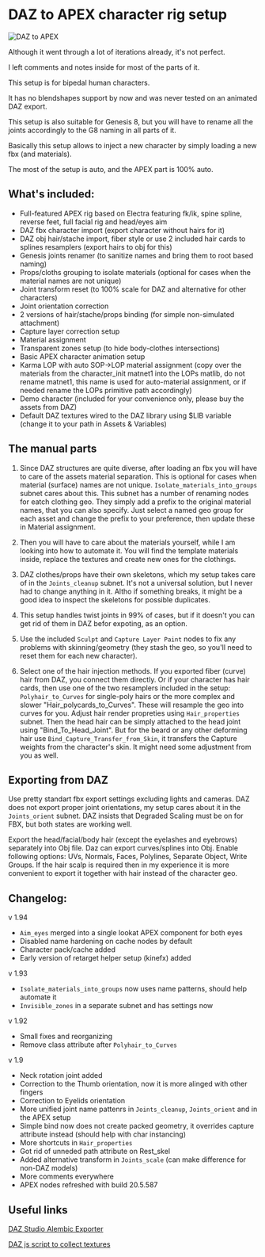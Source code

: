 # DAZ to APEX character rig setup

![DAZ to APEX](https://github.com/user-attachments/assets/f0d1771e-8d74-4f10-a655-12adf9e1131b)


Although it went through a lot of iterations already, it's not perfect.

I left comments and notes inside for most of the parts of it. 

This setup is for bipedal human characters.

It has no blendshapes support by now and was never tested on an animated DAZ export.

This setup is also suitable for Genesis 8, but you will have to rename all the joints accordingly to the G8 naming in all parts of it.

Basically this setup allows to inject a new character by simply loading a new fbx (and materials).

The most of the setup is auto, and the APEX part is 100% auto.


## What's included:

- Full-featured APEX rig based on Electra featuring fk/ik, spine spline, reverse feet, full facial rig and head/eyes aim
- DAZ fbx character import (export character without hairs for it)
- DAZ obj hair/stache import, fiber style or use 2 included hair cards to splines resamplers (export hairs to obj for this)
- Genesis joints renamer (to sanitize names and bring them to root based naming)
- Props/cloths grouping to isolate materials (optional for cases when the material names are not unique)
- Joint transform reset (to 100% scale for DAZ and alternative for other characters)
- Joint orientation correction
- 2 versions of hair/stache/props binding (for simple non-simulated attachment)
- Capture layer correction setup
- Material assignment
- Transparent zones setup (to hide body-clothes intersections)
- Basic APEX character animation setup
- Karma LOP with auto SOP->LOP material assignment (copy over the materials from the character_init matnet1 into the LOPs matlib, do not rename matnet1, this name is used for auto-material assignment, or if needed rename the LOPs primitive path accordingly)
- Demo character (included for your convenience only, please buy the assets from DAZ)
- Default DAZ textures wired to the DAZ library using $LIB variable (change it to your path in Assets & Variables)


## The manual parts

1. Since DAZ structures are quite diverse, after loading an fbx you will have to care of the assets material separation. This is optional for cases when material (surface) names are not unique. `Isolate_materials_into_groups` subnet cares about this. This subnet has a number of renaming nodes for eatch clothing geo. They simply add a prefix to the original material names, that you can also specify. Just select a named geo group for each asset and change the prefix to your preference, then update these in Material assignment.

2. Then you will have to care about the materials yourself, while I am looking into how to automate it. You will find the template materials inside, replace the textures and create new ones for the clothings.

3. DAZ clothes/props have their own skeletons, which my setup takes care of in the `Joints_cleanup` subnet. It's not a universal solution, but I never had to change anything in it. Altho if something breaks, it might be a good idea to inspect the skeletons for possible duplicates.

4. This setup handles twist joints in 99% of cases, but if it doesn't you can get rid of them in DAZ befor expoting, as an option.

5. Use the included `Sculpt` and `Capture Layer Paint` nodes to fix any problems with skinning/geometry (they stash the geo, so you'll need to reset them for each new character).

6. Select one of the hair injection methods. If you exported fiber (curve) hair from DAZ, you connect them directly. Or if your character has hair cards, then use one of the two resamplers included in the setup: `Polyhair_to_Curves` for single-poly hairs or the more complex and slower "Hair_polycards_to_Curves". These will resample the geo into curves for you. Adjust hair render propreties using `Hair_properties` subnet. Then the head hair can be simply attached to the head joint using "Bind_To_Head_Joint". But for the beard or any other deforming hair use `Bind_Capture_Transfer_from_Skin`, it transfers the Capture weights from the character's skin. It might need some adjustment from you as well.


## Exporting from DAZ

Use pretty standart fbx export settings excluding lights and cameras. DAZ does not export proper joint orientations, my setup cares about it in the `Joints_orient` subnet. DAZ insists that Degraded Scaling must be on for FBX, but both states are working well.

Export the head/facial/body hair (except the eyelashes and eyebrows) separately into Obj file. Daz can export curves/splines into Obj. Enable following options: UVs, Normals, Faces, Polylines, Separate Object, Write Groups. If the hair scalp is required then in my experience it is more convenient to export it together with hair instead of the character geo.


## Changelog:

v 1.94

- `Aim_eyes` merged into a single lookat APEX component for both eyes
- Disabled name hardening on cache nodes by default
- Character pack/cache added
- Early version of retarget helper setup (kinefx) added

v 1.93

- `Isolate_materials_into_groups` now uses name patterns, should help automate it
- `Invisible_zones` in a separate subnet and has settings now

v 1.92

- Small fixes and reorganizing
- Remove class attribute after `Polyhair_to_Curves`

v 1.9
- Neck rotation joint added
- Correction to the Thumb orientation, now it is more alinged with other fingers
- Correction to Eyelids orientation
- More unified joint name pattenrs in `Joints_cleanup`, `Joints_orient` and in the APEX setup
- Simple bind now does not create packed geometry, it overrides capture attribute instead (should help with char instancing)
- More shortcuts in `Hair_properties`
- Got rid of unneded path attribute on Rest_skel
- Added alternative transform in `Joints_scale` (can make difference for non-DAZ models)
- More comments everywhere
- APEX nodes refreshed with build 20.5.587


## Useful links

[DAZ Studio Alembic Exporter](https://www.daz3d.com/forums/discussion/428856/sagan-a-daz-studio-to-blender-alembic-exporter/p1)

[DAZ js script to collect textures](https://www.daz3d.com/forums/discussion/386421/help-solution-for-collecting-all-maps-from-a-ds4-scene/p1)
